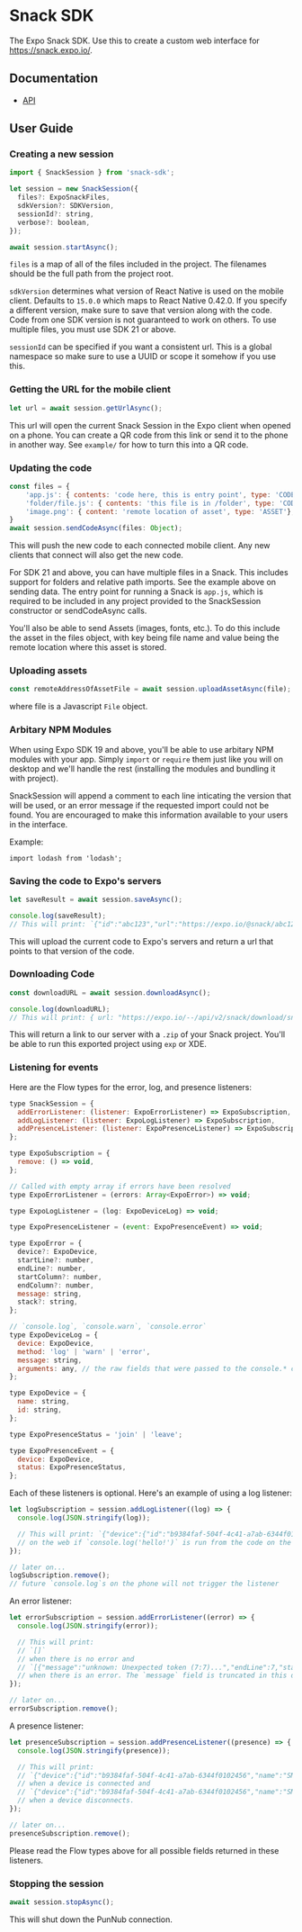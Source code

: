 # Snack SDK
The Expo Snack SDK. Use this to create a custom web interface for https://snack.expo.io/.

## Documentation

- [API](API.md)

## User Guide

### Creating a new session
```javascript
import { SnackSession } from 'snack-sdk';

let session = new SnackSession({
  files?: ExpoSnackFiles,
  sdkVersion?: SDKVersion,
  sessionId?: string,
  verbose?: boolean,
});

await session.startAsync();
```

`files` is a map of all of the files included in the project.  The filenames should be the full path from the project root. 

`sdkVersion` determines what version of React Native is used on the mobile client. Defaults to `15.0.0` which maps to React Native 0.42.0. If you specify a different version, make sure to save that version along with the code. Code from one SDK version is not guaranteed to work on others. To use multiple files, you must use SDK 21 or above.

`sessionId` can be specified if you want a consistent url. This is a global namespace so make sure to use a UUID or scope it somehow if you use this.

### Getting the URL for the mobile client
```javascript
let url = await session.getUrlAsync();
```
This url will open the current Snack Session in the Expo client when opened on a phone. You can create a QR code from this link or send it to the phone in another way. See `example/` for how to turn this into a QR code.

### Updating the code
```javascript
const files = { 
	'app.js': { contents: 'code here, this is entry point', type: 'CODE'},
	'folder/file.js': { contents: 'this file is in /folder', type: 'CODE'},
	'image.png': { content: 'remote location of asset', type: 'ASSET'},
}
await session.sendCodeAsync(files: Object);
```

This will push the new code to each connected mobile client. Any new clients that connect will also get the new code.

For SDK 21 and above, you can have multiple files in a Snack. This includes support for folders and relative path imports. See the example above on sending data. The entry point for running a Snack is `app.js`, which is required to be included in any project provided to the SnackSession constructor or sendCodeAsync calls.

You'll also be able to send Assets (images, fonts, etc.). To do this include the asset in the files object, with key being file name and value being the remote location where this asset is stored.

### Uploading assets
```javascript
const remoteAddressOfAssetFile = await session.uploadAssetAsync(file);
```
where file is a Javascript `File` object.

### Arbitary NPM Modules

When using Expo SDK 19 and above, you'll be able to use arbitary NPM modules with your app. Simply `import` or `require` them just like you will on desktop and we'll handle the rest (installing the modules and bundling it with project).

SnackSession will append a comment to each line inticating the version that will be used, or an error message if the requested import could not be found.  You are encouraged to make this information available to your users in the interface.

Example:

```
import lodash from 'lodash';
```

### Saving the code to Expo's servers
```javascript
let saveResult = await session.saveAsync();

console.log(saveResult);
// This will print: `{"id":"abc123","url":"https://expo.io/@snack/abc123"}`
```
This will upload the current code to Expo's servers and return a url that points to that version of the code.


### Downloading Code

```javascript
const downloadURL = await session.downloadAsync();

console.log(downloadURL);
// This will print: { url: "https://expo.io/--/api/v2/snack/download/snackIDHere" }
```

This will return a link to our server with a `.zip` of your Snack project. You'll be able to run this exported project using `exp` or XDE.

### Listening for events
Here are the Flow types for the error, log, and presence listeners:
```javascript
type SnackSession = {
  addErrorListener: (listener: ExpoErrorListener) => ExpoSubscription,
  addLogListener: (listener: ExpoLogListener) => ExpoSubscription,
  addPresenceListener: (listener: ExpoPresenceListener) => ExpoSubscription,
};

type ExpoSubscription = {
  remove: () => void,
};

// Called with empty array if errors have been resolved
type ExpoErrorListener = (errors: Array<ExpoError>) => void;

type ExpoLogListener = (log: ExpoDeviceLog) => void;

type ExpoPresenceListener = (event: ExpoPresenceEvent) => void;

type ExpoError = {
  device?: ExpoDevice,
  startLine?: number,
  endLine?: number,
  startColumn?: number,
  endColumn?: number,
  message: string,
  stack?: string,
};

// `console.log`, `console.warn`, `console.error`
type ExpoDeviceLog = {
  device: ExpoDevice,
  method: 'log' | 'warn' | 'error',
  message: string,
  arguments: any, // the raw fields that were passed to the console.* call
};

type ExpoDevice = {
  name: string,
  id: string,
};

type ExpoPresenceStatus = 'join' | 'leave';

type ExpoPresenceEvent = {
  device: ExpoDevice,
  status: ExpoPresenceStatus,
};
```

Each of these listeners is optional. Here's an example of using a log listener:
```javascript
let logSubscription = session.addLogListener((log) => {
  console.log(JSON.stringify(log));

  // This will print: `{"device":{"id":"b9384faf-504f-4c41-a7ab-6344f0102456","name":"SM-G930U"},"method":"log","message":"hello!","arguments":["hello!"]}`
  // on the web if `console.log('hello!')` is run from the code on the phone.
});

// later on...
logSubscription.remove();
// future `console.log`s on the phone will not trigger the listener
```

An error listener:
```javascript
let errorSubscription = session.addErrorListener((error) => {
  console.log(JSON.stringify(error));

  // This will print:
  // `[]`
  // when there is no error and
  // `[{"message":"unknown: Unexpected token (7:7)...","endLine":7,"startLine":7,"endColumn":7,"startColumn":7}]`
  // when there is an error. The `message` field is truncated in this document.
});

// later on...
errorSubscription.remove();
```

A presence listener:
```javascript
let presenceSubscription = session.addPresenceListener((presence) => {
  console.log(JSON.stringify(presence));

  // This will print:
  // `{"device":{"id":"b9384faf-504f-4c41-a7ab-6344f0102456","name":"SM-G930U"},"status":"join"}`
  // when a device is connected and
  // `{"device":{"id":"b9384faf-504f-4c41-a7ab-6344f0102456","name":"SM-G930U"},"status":"leave"}`
  // when a device disconnects.
});

// later on...
presenceSubscription.remove();
```

Please read the Flow types above for all possible fields returned in these listeners.

### Stopping the session
```javascript
await session.stopAsync();
```
This will shut down the PunNub connection.
